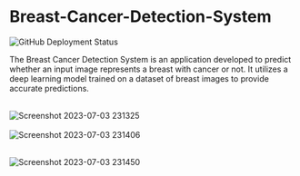 # Breast-Cancer-Detection-System
![GitHub Deployment Status](https://img.shields.io/github/deployments/vaishnavilugade/Breast-Cancer-Detection-System/PRODUCTION?label=deployment&logo=github&logoColor=white)

The Breast Cancer Detection System is an application developed to predict whether an input image represents a breast with cancer or not. It utilizes a deep learning model trained on a dataset of breast images to provide accurate predictions.
<br><br>

![Screenshot 2023-07-03 231325](https://github.com/vaishnavilugade/Breast-Cancer-Detection-System/assets/108423518/d2d383b8-c16a-46c9-b703-dc5eff40b082)
<br><br>
![Screenshot 2023-07-03 231406](https://github.com/vaishnavilugade/Breast-Cancer-Detection-System/assets/108423518/b092c250-afb4-4a41-983c-2812d9b39542)
<br><br>

![Screenshot 2023-07-03 231450](https://github.com/vaishnavilugade/Breast-Cancer-Detection-System/assets/108423518/49917820-515c-4b72-a55e-7c57b538ce84)

